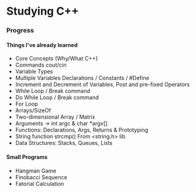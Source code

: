 # Studying C++

### Progress

#### Things I've already learned

- Core Concepts (Why/What C++)
- Commands cout/cin
- Variable Types
- Multiple Variables Declarations / Constants / #Define
- Increment and Decrement of Variables, Post and pre-fixed Operators
- While Loop / Break command
- Do While Loop / Break command
- For Loop
- Arrays/SizeOf
- Two-dimensional Array / Matrix
- Arguments -> int argc & char *argv[]
- Functions:  Declarations, Args, Returns & Prototyping
- String function strcmp() From <string.h> lib
- Data Structures: Stacks, Queues, Lists


#### Small Programs

- Hangman Game
- Finobacci Sequence
- Fatorial Calculation
